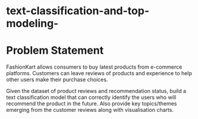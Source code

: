 # text-classification-and-top-modeling-

# Problem Statement 

FashionKart allows consumers to buy latest products from e-commerce platforms. Customers can leave reviews of products and experience to help other users make their purchase choices.

Given the dataset of product reviews and recommendation status, build a text classification model that can correctly identify the users who will recommend the product in the future. Also provide key topics/themes emerging from the customer reviews along with visualisation charts.
